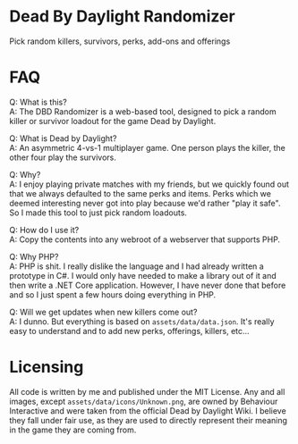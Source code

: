 # Dead By Daylight Randomizer
Pick random killers, survivors, perks, add-ons and offerings

# FAQ
Q: What is this?  
A: The DBD Randomizer is a web-based tool, designed to pick a random killer or survivor loadout for the game Dead by Daylight.

Q: What is Dead by Daylight?  
A: An asymmetric 4-vs-1 multiplayer game. One person plays the killer, the other four play the survivors.

Q: Why?  
A: I enjoy playing private matches with my friends, but we quickly found out that we always defaulted to the same perks and items. Perks which we deemed interesting never got into play because we'd rather "play it safe". So I made this tool to just pick random loadouts.

Q: How do I use it?  
A: Copy the contents into any webroot of a webserver that supports PHP.

Q: Why PHP?  
A: PHP is shit. I really dislike the language and I had already written a prototype in C#. I would only have needed to make a library out of it and then write a .NET Core application. However, I have never done that before and so I just spent a few hours doing everything in PHP.

Q: Will we get updates when new killers come out?  
A: I dunno. But everything is based on `assets/data/data.json`. It's really easy to understand and to add new perks, offerings, killers, etc...

# Licensing
All code is written by me and published under the MIT License.
Any and all images, except `assets/data/icons/Unknown.png`, are owned by Behaviour Interactive and were taken from the official Dead by Daylight Wiki. I believe they fall under fair use, as they are used to directly represent their meaning in the game they are coming from.

